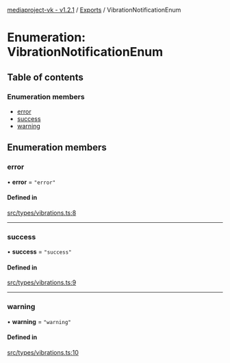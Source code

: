 [mediaproject-vk - v1.2.1](../README.md) / [Exports](../modules.md) / VibrationNotificationEnum

# Enumeration: VibrationNotificationEnum

## Table of contents

### Enumeration members

- [error](VibrationNotificationEnum.md#error)
- [success](VibrationNotificationEnum.md#success)
- [warning](VibrationNotificationEnum.md#warning)

## Enumeration members

### error

• **error** = `"error"`

#### Defined in

[src/types/vibrations.ts:8](https://github.com/ktsstudio/mediaproject-vk/blob/6c79544/src/types/vibrations.ts#L8)

___

### success

• **success** = `"success"`

#### Defined in

[src/types/vibrations.ts:9](https://github.com/ktsstudio/mediaproject-vk/blob/6c79544/src/types/vibrations.ts#L9)

___

### warning

• **warning** = `"warning"`

#### Defined in

[src/types/vibrations.ts:10](https://github.com/ktsstudio/mediaproject-vk/blob/6c79544/src/types/vibrations.ts#L10)
